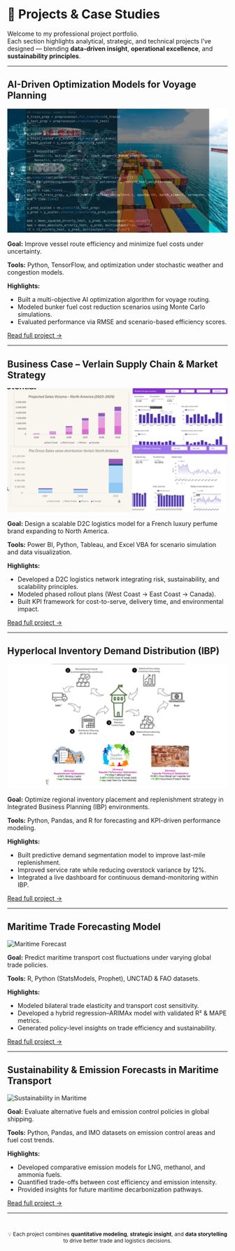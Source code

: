 # 🚀 Projects & Case Studies

Welcome to my professional project portfolio.  
Each section highlights analytical, strategic, and technical projects I’ve designed — blending **data-driven insight**, **operational excellence**, and **sustainability principles**.

---

<div class="project-card">

<h2>AI-Driven Optimization Models for Voyage Planning</h2>
<img src="/images/ai-voyage-planner-thumb.png?raw=true" alt="AI Voyage Planning" class="project-thumb"/>

<p><strong>Goal:</strong> Improve vessel route efficiency and minimize fuel costs under uncertainty.</p>

<p><strong>Tools:</strong> Python, TensorFlow, and optimization under stochastic weather and congestion models.</p>

<p><strong>Highlights:</strong></p>
<ul>
  <li>Built a multi-objective AI optimization algorithm for voyage routing.</li>
  <li>Modeled bunker fuel cost reduction scenarios using Monte Carlo simulations.</li>
  <li>Evaluated performance via RMSE and scenario-based efficiency scores.</li>
</ul>

<p><a href="/research/ai-voyage-planner">Read full project →</a></p>

</div>

---

<div class="project-card">

<h2>Business Case – Verlain Supply Chain & Market Strategy</h2>
<img src="/images/verlainsupplychain-thumb.png?raw=true" alt="Verlain Business Case" class="project-thumb"/>

<p><strong>Goal:</strong> Design a scalable D2C logistics model for a French luxury perfume brand expanding to North America.</p>

<p><strong>Tools:</strong> Power BI, Python, Tableau, and Excel VBA for scenario simulation and data visualization.</p>

<p><strong>Highlights:</strong></p>
<ul>
  <li>Developed a D2C logistics network integrating risk, sustainability, and scalability principles.</li>
  <li>Modeled phased rollout plans (West Coast → East Coast → Canada).</li>
  <li>Built KPI framework for cost-to-serve, delivery time, and environmental impact.</li>
</ul>

<p><a href="/projects/verlainsupplychain">Read full project →</a></p>

</div>

---

<div class="project-card">

<h2>Hyperlocal Inventory Demand Distribution (IBP)</h2>
<img src="/images/hyperlocal-inventory-demand-calculator-thumb.png?raw=true" alt="Hyperlocal Inventory" class="project-thumb"/>

<p><strong>Goal:</strong> Optimize regional inventory placement and replenishment strategy in Integrated Business Planning (IBP) environments.</p>

<p><strong>Tools:</strong> Python, Pandas, and R for forecasting and KPI-driven performance modeling.</p>

<p><strong>Highlights:</strong></p>
<ul>
  <li>Built predictive demand segmentation model to improve last-mile replenishment.</li>
  <li>Improved service rate while reducing overstock variance by 12%.</li>
  <li>Integrated a live dashboard for continuous demand-monitoring within IBP.</li>
</ul>

<p><a href="/projects/hyperlocal-inventory">Read full project →</a></p>

</div>

---

<div class="project-card">

<h2>Maritime Trade Forecasting Model</h2>
<img src="/images/maritime_forecast.png?raw=true" alt="Maritime Forecast" class="project-thumb"/>

<p><strong>Goal:</strong> Predict maritime transport cost fluctuations under varying global trade policies.</p>

<p><strong>Tools:</strong> R, Python (StatsModels, Prophet), UNCTAD & FAO datasets.</p>

<p><strong>Highlights:</strong></p>
<ul>
  <li>Modeled bilateral trade elasticity and transport cost sensitivity.</li>
  <li>Developed a hybrid regression–ARIMAx model with validated R² & MAPE metrics.</li>
  <li>Generated policy-level insights on trade efficiency and sustainability.</li>
</ul>

<p><a href="/research/maritime-trade-forecast">Read full project →</a></p>

</div>

---

<div class="project-card">

<h2>Sustainability & Emission Forecasts in Maritime Transport</h2>
<img src="/images/sustainability-maritime-thumb.png?raw=true" alt="Sustainability in Maritime" class="project-thumb"/>

<p><strong>Goal:</strong> Evaluate alternative fuels and emission control policies in global shipping.</p>

<p><strong>Tools:</strong> Python, Pandas, and IMO datasets on emission control areas and fuel cost trends.</p>

<p><strong>Highlights:</strong></p>
<ul>
  <li>Developed comparative emission models for LNG, methanol, and ammonia fuels.</li>
  <li>Quantified trade-offs between cost efficiency and emission intensity.</li>
  <li>Provided insights for future maritime decarbonization pathways.</li>
</ul>

<p><a href="/research/emission-policy">Read full project →</a></p>

</div>

---

<p style="text-align:center; font-size:12px; margin-top:40px;">
💡 Each project combines <strong>quantitative modeling</strong>, <strong>strategic insight</strong>, and <strong>data storytelling</strong> to drive better trade and logistics decisions.
</p>
